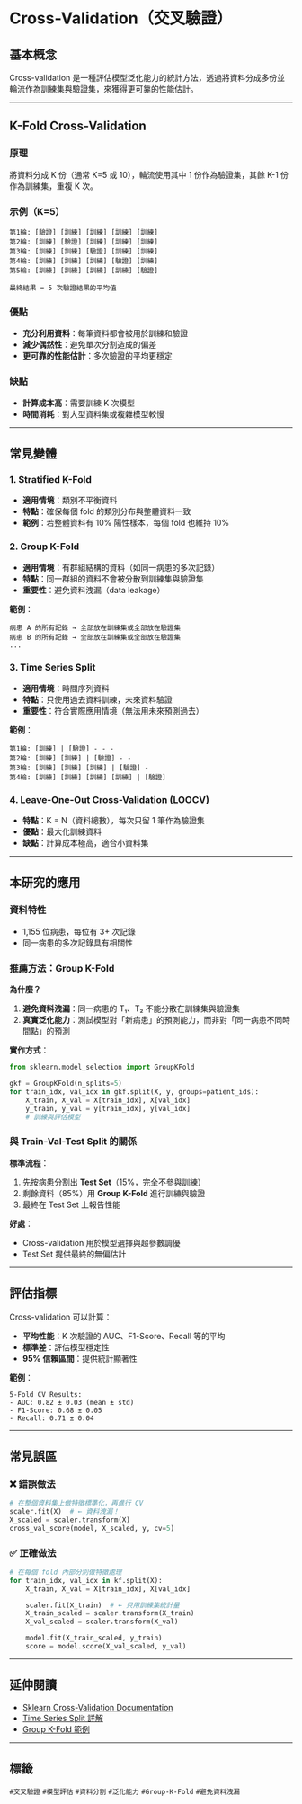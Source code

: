 # Cross-Validation（交叉驗證）

## 基本概念

Cross-validation 是一種評估模型泛化能力的統計方法，透過將資料分成多份並輪流作為訓練集與驗證集，來獲得更可靠的性能估計。

---

## K-Fold Cross-Validation

### 原理
將資料分成 K 份（通常 K=5 或 10），輪流使用其中 1 份作為驗證集，其餘 K-1 份作為訓練集，重複 K 次。

### 示例（K=5）

```
第1輪: [驗證] [訓練] [訓練] [訓練] [訓練]
第2輪: [訓練] [驗證] [訓練] [訓練] [訓練]
第3輪: [訓練] [訓練] [驗證] [訓練] [訓練]
第4輪: [訓練] [訓練] [訓練] [驗證] [訓練]
第5輪: [訓練] [訓練] [訓練] [訓練] [驗證]

最終結果 = 5 次驗證結果的平均值
```

### 優點
- **充分利用資料**：每筆資料都會被用於訓練和驗證
- **減少偶然性**：避免單次分割造成的偏差
- **更可靠的性能估計**：多次驗證的平均更穩定

### 缺點
- **計算成本高**：需要訓練 K 次模型
- **時間消耗**：對大型資料集或複雜模型較慢

---

## 常見變體

### 1. Stratified K-Fold
- **適用情境**：類別不平衡資料
- **特點**：確保每個 fold 的類別分布與整體資料一致
- **範例**：若整體資料有 10% 陽性樣本，每個 fold 也維持 10%

### 2. Group K-Fold
- **適用情境**：有群組結構的資料（如同一病患的多次記錄）
- **特點**：同一群組的資料不會被分散到訓練集與驗證集
- **重要性**：避免資料洩漏（data leakage）

**範例**：
```
病患 A 的所有記錄 → 全部放在訓練集或全部放在驗證集
病患 B 的所有記錄 → 全部放在訓練集或全部放在驗證集
...
```

### 3. Time Series Split
- **適用情境**：時間序列資料
- **特點**：只使用過去資料訓練，未來資料驗證
- **重要性**：符合實際應用情境（無法用未來預測過去）

**範例**：
```
第1輪: [訓練] | [驗證] - - -
第2輪: [訓練] [訓練] | [驗證] - -
第3輪: [訓練] [訓練] [訓練] | [驗證] -
第4輪: [訓練] [訓練] [訓練] [訓練] | [驗證]
```

### 4. Leave-One-Out Cross-Validation (LOOCV)
- **特點**：K = N（資料總數），每次只留 1 筆作為驗證集
- **優點**：最大化訓練資料
- **缺點**：計算成本極高，適合小資料集

---

## 本研究的應用

### 資料特性
- 1,155 位病患，每位有 3+ 次記錄
- 同一病患的多次記錄具有相關性

### 推薦方法：Group K-Fold

**為什麼？**
1. **避免資料洩漏**：同一病患的 T₁、T₂ 不能分散在訓練集與驗證集
2. **真實泛化能力**：測試模型對「新病患」的預測能力，而非對「同一病患不同時間點」的預測

**實作方式**：
```python
from sklearn.model_selection import GroupKFold

gkf = GroupKFold(n_splits=5)
for train_idx, val_idx in gkf.split(X, y, groups=patient_ids):
    X_train, X_val = X[train_idx], X[val_idx]
    y_train, y_val = y[train_idx], y[val_idx]
    # 訓練與評估模型
```

### 與 Train-Val-Test Split 的關係

**標準流程**：
1. 先按病患分割出 **Test Set**（15%，完全不參與訓練）
2. 剩餘資料（85%）用 **Group K-Fold** 進行訓練與驗證
3. 最終在 Test Set 上報告性能

**好處**：
- Cross-validation 用於模型選擇與超參數調優
- Test Set 提供最終的無偏估計

---

## 評估指標

Cross-validation 可以計算：
- **平均性能**：K 次驗證的 AUC、F1-Score、Recall 等的平均
- **標準差**：評估模型穩定性
- **95% 信賴區間**：提供統計顯著性

**範例**：
```
5-Fold CV Results:
- AUC: 0.82 ± 0.03 (mean ± std)
- F1-Score: 0.68 ± 0.05
- Recall: 0.71 ± 0.04
```

---

## 常見誤區

### ❌ 錯誤做法
```python
# 在整個資料集上做特徵標準化，再進行 CV
scaler.fit(X)  # ← 資料洩漏！
X_scaled = scaler.transform(X)
cross_val_score(model, X_scaled, y, cv=5)
```

### ✅ 正確做法
```python
# 在每個 fold 內部分別做特徵處理
for train_idx, val_idx in kf.split(X):
    X_train, X_val = X[train_idx], X[val_idx]

    scaler.fit(X_train)  # ← 只用訓練集統計量
    X_train_scaled = scaler.transform(X_train)
    X_val_scaled = scaler.transform(X_val)

    model.fit(X_train_scaled, y_train)
    score = model.score(X_val_scaled, y_val)
```

---

## 延伸閱讀

- [Sklearn Cross-Validation Documentation](https://scikit-learn.org/stable/modules/cross_validation.html)
- [Time Series Split 詳解](https://scikit-learn.org/stable/modules/generated/sklearn.model_selection.TimeSeriesSplit.html)
- [Group K-Fold 範例](https://scikit-learn.org/stable/modules/generated/sklearn.model_selection.GroupKFold.html)

---

## 標籤

`#交叉驗證` `#模型評估` `#資料分割` `#泛化能力` `#Group-K-Fold` `#避免資料洩漏`
